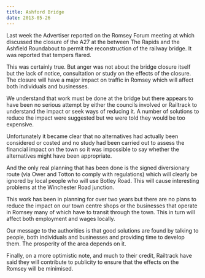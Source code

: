 ```yaml
---
title: Ashford Bridge
date: 2013-05-26
---
```

Last week the Advertiser reported on the Romsey Forum meeting at which discussed the closure of the A27 at the between The Rapids and the Ashfield Roundabout to permit the reconstruction of the railway bridge. It was reported that tempers flared.

This was certainly true. But anger was not about the bridge closure itself but the lack of notice, consultation or study on the effects of the closure. The closure will have a major impact on traffic in Romsey which will affect both individuals and businesses.

We understand that work must be done at the bridge but there appears to have been no serious attempt by either the councils involved or Railtrack to understand the impact or seek ways of reducing it. A number of solutions to reduce the impact were suggested but we were told they would be too expensive.

Unfortunately it became clear that no alternatives had actually been considered or costed and no study had been carried out to assess the financial impact on the town so it was impossible to say whether the alternatives might have been appropriate.

And the only real planning that has been done is the signed diversionary route (via Ower and Totton to comply with regulations) which will clearly be ignored by local people who will use Botley Road. This will cause interesting problems at the Winchester Road junction.

This work has been in planning for over two years but there are no plans to reduce the impact on our town centre shops or the businesses that operate in Romsey many of which have to transit through the town. This in turn will affect both employment and wages locally.

Our message to the authorities is that good solutions are found by talking to people, both individuals and businesses and providing time to develop them. The prosperity of the area depends on it.

Finally, on a more optimistic note, and much to their credit, Railtrack have said they will contribute to publicity to ensure that the effects on the Romsey will be minimised.


